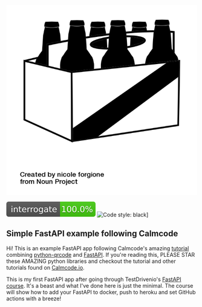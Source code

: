 ![Beer](img/noun_Beer_23573.png)

![interrogate](img/interrogate_badge.svg) ![Code style: black](https://img.shields.io/badge/code%20style-black-000000.svg)]

Simple FastAPI example following Calmcode
----------

Hi! This is an example FastAPI app following Calmcode's amazing [tutorial](https://calmcode.io/qr-code/generate.html) combining [python-qrcode](https://github.com/lincolnloop/python-qrcode) and [FastAPI](https://fastapi.tiangolo.com/). If you're reading this, PLEASE STAR these AMAZING python libraries and checkout the tutorial and other tutorials found on [Calmcode.io](https://calmcode.io/).


This is my first FastAPI app after going through TestDrivenio's [FastAPI course](https://testdriven.io/courses/tdd-fastapi/?utm_source=mrcartoonster). It's a beast and what I've done here is just the minimal. The course will show how to add your FastAPI to docker, push to heroku and set GitHub actions with a breeze!
